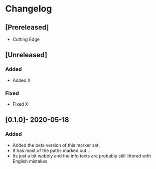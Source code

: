 # Changelog

## [Prereleased]

- Cutting Edge

## [Unreleased]

### Added

- Added X

### Fixed

- Fixed X

## [0.1.0]- 2020-05-18

### Added

- Added the beta version of this marker set.
- It has most of the paths marked out...
- Its just a bit wobbly and the info texts are probably still littered with English mistakes.